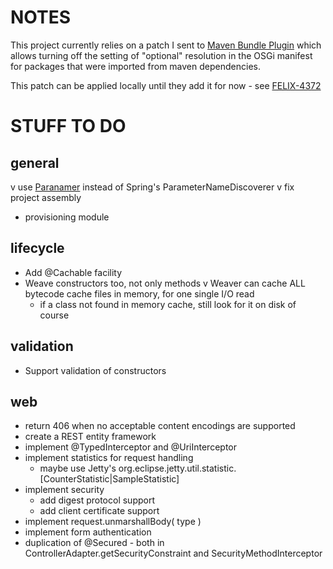 NOTES
=====

This project currently relies on a patch I sent to [Maven Bundle Plugin](http://felix.apache.org/site/apache-felix-maven-bundle-plugin-bnd.html)
which allows turning off the setting of "optional" resolution in the OSGi manifest for packages that were imported from
<optional> maven dependencies.

This patch can be applied locally until they add it for now - see [FELIX-4372](https://issues.apache.org/jira/browse/FELIX-4372)

STUFF TO DO
===========

general
---

v use [Paranamer](https://github.com/paul-hammant/paranamer) instead of Spring's ParameterNameDiscoverer
v fix project assembly
* provisioning module

lifecycle
---

* Add @Cachable facility
* Weave constructors too, not only methods
v Weaver can cache ALL bytecode cache files in memory, for one single I/O read
    * if a class not found in memory cache, still look for it on disk of course

validation
---

* Support validation of constructors

web
---

* return 406 when no acceptable content encodings are supported
* create a REST entity framework
* implement @TypedInterceptor and @UriInterceptor
* implement statistics for request handling
    * maybe use Jetty's org.eclipse.jetty.util.statistic.[CounterStatistic|SampleStatistic]
* implement security
    * add digest protocol support
    * add client certificate support
* implement request.unmarshallBody( type )
* implement form authentication
* duplication of @Secured - both in ControllerAdapter.getSecurityConstraint and SecurityMethodInterceptor
